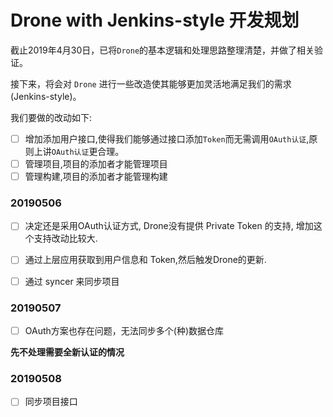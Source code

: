 # Drone with Jenkins-style 开发规划

截止2019年4月30日，已将`Drone`的基本逻辑和处理思路整理清楚，并做了相关验证。

接下来，将会对 `Drone` 进行一些改造使其能够更加灵活地满足我们的需求(Jenkins-style)。

我们要做的改动如下:
- [ ] 增加添加用户接口,使得我们能够通过接口添加`Token`而无需调用`OAuth认证`,原则上讲`OAuth认证`更合理。
- [ ] 管理项目,项目的添加者才能管理项目
- [ ] 管理构建,项目的添加者才能管理构建

### 20190506

- [ ] 决定还是采用OAuth认证方式, Drone没有提供 Private Token 的支持, 增加这个支持改动比较大.
- [ ] 通过上层应用获取到用户信息和 Token,然后触发Drone的更新.
- [ ] 通过 syncer 来同步项目


### 20190507

- [ ] OAuth方案也存在问题，无法同步多个(种)数据仓库

**先不处理需要全新认证的情况**


### 20190508

- [ ] 同步项目接口